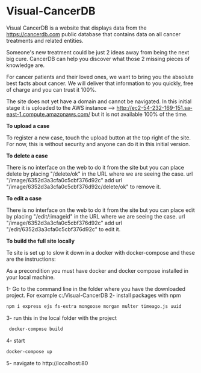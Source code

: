# Visual-CancerDB

Visual CancerDB is a website that displays data from the https://cancerdb.com public database that contains data on all cancer treatments and related entities.

Someone's new treatment could be just 2 ideas away from being the next big cure. CancerDB can help you discover what those 2 missing pieces of knowledge are.

For cancer patients and their loved ones, we want to bring you the absolute best facts about cancer. We will deliver that information to you quickly, free of charge and you can trust it 100%.

The site does not yet have a domain and cannot be navigated.
In this initial stage it is uploaded to the AWS instance --> http://ec2-54-232-169-151.sa-east-1.compute.amazonaws.com/ but it is not available 100% of the time.

<b>To upload a case</b>

To register a new case, touch the upload button at the top right of the site. For now, this is without security and anyone can do it in this initial version.

<b>To delete a case</b>

There is no interface on the web to do it from the site but you can place delete by placing "/delete/ok" in the URL where we are seeing the case.
url "/image/6352d3a3cfa0c5cbf376d92c"
add
url "/image/6352d3a3cfa0c5cbf376d92c/delete/ok" to remove it.

<b>To edit a case</b>

There is no interface on the web to do it from the site but you can place edit by placing "/edit/:imageid" in the URL where we are seeing the case.
url "/image/6352d3a3cfa0c5cbf376d92c"
add
url "/edit/6352d3a3cfa0c5cbf376d92c" to edit it.

<b>To build the full site locally</b>

Te site is set up to slow it down in a docker with docker-compose and these are the instructions:

As a precondition you must have docker and docker compose installed in your local machine.

1- Go to the command line in the folder where you have the downloaded project. For example c:/Visual-CancerDB
2- install packages with npm
```bash
npm i express ejs fs-extra mongoose morgan multer timeago.js uuid
```
3- run this in the local folder with the project
```bash
 docker-compose build
```
4- start
```bash
docker-compose up
```
5- navigate to http://localhost:80